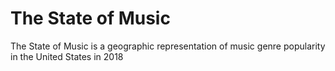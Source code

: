 # The State of Music 

The State of Music is a geographic representation of music genre popularity in the United States in 2018
